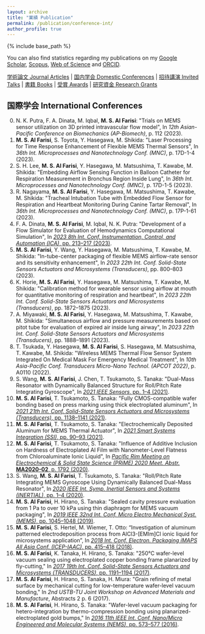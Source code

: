 ```yaml
---
layout: archive
title: "業績 Publication"
permalink: /publication/conference-int/
author_profile: true
---
```


{% include base_path %}


You can also find statistics regarding my publications on my [Google Scholar](https://scholar.google.co.jp/citations?user=30VZQ_sAAAAJ), [Scopus](https://www.scopus.com/authid/detail.uri?authorId=57192380817), [Web of Science](https://publons.com/researcher/AAY-5422-2020/) and [ORCID](https://orcid.org/0000-0003-4870-9337).

[学術論文 Journal Articles](/publication/) | [国内学会 Domestic Conferences](/publication/conference-dom/) | [招待講演 Invited Talks](publication/invited/) | [書籍 Books](/publication/book/) | [受賞 Awards](/publication/award/) | [研究資金 Research Grants](/publication/grant/)
## 国際学会 International Conferences


0. N. K. Putra, F. A. Dinata, M. Iqbal, **M. S. Al Farisi**: "Trials on MEMS sensor utilization on 3D printed intravascular flow model", In _12th Asian-Pacific Conference on Biomechanics (AP-Biomech)_, p. 112 (2023).
0. **M. S. Al Farisi**, S. Toyota, Y. Hasegawa, M. Shikida: "Laser Processing for Time Response Enhancement of Flexible MEMS Thermal Sensors", In _36th Int. Microprocesses and Nanotechnology Conf. (MNC)_, p. 17D-1-4 (2023).
0. S. H. Lee, **M. S. Al Farisi**, Y. Hasegawa, M. Matsushima, T. Kawabe, M. Shikida: "Embedding Airflow Sensing Function in Balloon Catheter for Respiration Measurement in Bronchus Region Inside Lung", In _36th Int. Microprocesses and Nanotechnology Conf. (MNC)_, p. 17D-1-5 (2023).
0. R. Nagayama, **M. S. Al Farisi**, Y. Hasegawa, M. Matsushima, T. Kawabe, M. Shikida: "Tracheal Intubation Tube with Embedded Flow Sensor for Respiration and Heartbeat Monitoring During Canine Tartar Removal", In _36th Int. Microprocesses and Nanotechnology Conf. (MNC)_, p. 17P-1-61 (2023).
0. F. A. Dinata, **M. S. Al Farisi**, M. Iqbal, N. K. Putra: "Development of a Flow Simulator for Evaluation of Hemodynamics Computational Simulation", In [_2023 8th Int. Conf. Instrumentation, Control, and Automation (ICA)_, pp. 213–217 (2023)](https://doi.org/10.1109/ICA58538.2023.10273081).
0. **M. S. Al Farisi**, Y. Wang, Y. Hasegawa, M. Matsushima, T. Kawabe, M. Shikida: "In-tube-center packaging of flexible MEMS airflow-rate sensor and its sensitivity enhancement", In _2023 22th Int. Conf. Solid-State Sensors Actuators and Microsystems (Transducers)_, pp. 800–803 (2023).
0. K. Horie, **M. S. Al Farisi**, Y. Hasegawa, M. Matsushima, T. Kawabe, M. Shikida: "Calibration method for wearable sensor using airflow at mouth for quantitative monitoring of respiration and heartbeat", In _2023 22th Int. Conf. Solid-State Sensors Actuators and Microsystems (Transducers)_, pp. 1872–1875 (2023).
0. A. Miyawaki, **M. S. Al Farisi**, Y. Hasegawa, M. Matsushima, T. Kawabe, M. Shikida: "Simultaneous airflow and pressure measurements based on pitot tube for evaluation of expired air inside lung airway", In _2023 22th Int. Conf. Solid-State Sensors Actuators and Microsystems (Transducers)_, pp. 1888–1891 (2023).
0. T. Tsukada, Y. Hasegawa, **M. S. Al Farisi**, S. Hasegawa, M. Matsushima, T. Kawabe, M. Shikida: "Wireless MEMS Thermal Flow Sensor System Integrated On Medical Mask For Emergency Medical Treatment", In _10th Asia-Pacific Conf. Transducers Micro-Nano Technol. (APCOT 2022)_, p. A0110 (2022).
0. S. Wang, **M. S. Al Farisi**, J. Chen, T. Tsukamoto, S. Tanaka: "Dual-Mass Resonator with Dynamically Balanced Structure for Roll/Pitch Rate Integrating Gyroscope", In [_2021 IEEE Sensors_, pp. 1–4 (2021)](https://doi.org/10.1109/SENSORS47087.2021.9639685).
0. **M. S. Al Farisi**, T. Tsukamoto, S. Tanaka: "Fully CMOS-compatible wafer bonding based on press marking using thick electroplated aluminum", In [_2021 21th Int. Conf. Solid-State Sensors Actuators and Microsystems (Transducers)_, pp. 1138–1141 (2021)](https://doi.org/10.1109/Transducers50396.2021.9495544).
0. **M. S. Al Farisi**, T. Tsukamoto, S. Tanaka: "Electrochemically Deposited Aluminum for MEMS Thermal Actuator", In [_2021 Smart Systems Integration (SSI)_, pp. 90–93 (2021)](https://doi.org/10.1109/SSI52265.2021.9466952).
0. **M. S. Al Farisi**, T. Tsukamoto, S. Tanaka: "Influence of Additive Inclusion on Hardness of Electroplated Al Film with Nanometer-Level Flatness from Chloroaluminate Ionic Liquid", In [_Pacific Rim Meeting on Electrochemical & Solid State Science (PRiME) 2020 Meet. Abstr._ **MA2020-02**, p. 1792 (2020)](https://doi.org/10.1149/MA2020-02251792mtgabs).
0. S. Wang, **M. S. Al Farisi**, T. Tsukamoto, S. Tanaka: "Roll/Pitch Rate Integrating MEMS Gyroscope Using Dynamically Balanced Dual-Mass Resonator", In [_2020 IEEE Int. Symp. Inertial Sensors and Systems (INERTIAL)_, pp. 1–4 (2020)](https://doi.org/10.1109/INERTIAL48129.2020.9090078).
0. **M. S. Al Farisi**, H. Hirano, S. Tanaka: "Sealed cavity pressure evaluation from 1 Pa to over 10 kPa using thin diaphragm for MEMS vacuum packaging", In [_2019 IEEE 32nd Int. Conf. Micro Electro Mechanical Syst. (MEMS)_, pp. 1045–1048 (2019)](https://doi.org/10.1109/MEMSYS.2019.8870823).
0. **M. S. Al Farisi**, S. Hertel, M. Wiemer, T. Otto: “Investigation of aluminum patterned electrodeposition process from AlCl3-\[EMIm\]Cl ionic liquid for microsystems application”, In [_2018 Int. Conf. Electron. Packaging iMAPS All Asia Conf. (ICEP-IAAC)_, pp. 415–418 (2018)](https://doi.org/10.23919/ICEP.2018.8374336).
0. **M. S. Al Farisi**, K. Tanaka, H. Hirano, S. Tanaka: "250°C wafer-level vacuum sealing using electroplated copper bonding frame planarized by fly-cutting," In [_2017 19th Int. Conf. Solid-State Sensors Actuators and Microsystems (TRANSDUCERS)_, pp. 1191–1194 (2017)](https://doi.org/10.1109/TRANSDUCERS.2017.7994267).
0. **M. S. Al Farisi**, H. Hirano, S. Tanaka, H. Miura: "Grain refining of metal surface by mechanical cutting for low-temperature wafer-level vacuum bonding," In _2nd USTB-TU Joint Workshop on Advanced Materials and Manufacture_, Abstracts 2 p. 6 (2017).
0. **M. S. Al Farisi**, H. Hirano, S. Tanaka: "Wafer-level vacuum packaging for hetero-integration by thermo-compression bonding using planarized-electroplated gold bumps," In [_2016 11th IEEE Int. Conf. Nano/Micro Engineered and Molecular Systems (NEMS)_, pp. 573–577 (2016)](https://doi.org/10.1109/NEMS.2016.7758317).
